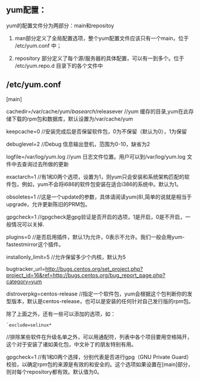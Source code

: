 ## yum配置：

yum的配置文件分为两部分：main和repositoy

1. man部分定义了全局配置选项，整个yum配置文件应该只有一个main，位于 /etc/yum.conf 中；

1. repository 部分定义了每个源/服务器的具体配置，可以有一到多个。位于 /etc/yum.repo.d 目录下的各个文件中


## /etc/yum.conf

[main]

cachedir=/var/cache/yum/$basearch/$releasever
//yum 缓存的目录,yum在此存储下载的rpm包和数据库，默认设置为/var/cache/yum

keepcache=0
//安装完成后是否保留软件包，0为不保留（默认为0），1为保留

debuglevel=2
//Debug 信息输出登机，范围为0-10，缺省为2

logfile=/var/log/yum.log
//yum 日志文件位置。用户可以到/var/log/yum.log 文件中去查询过去所做的更新

exactarch=1
//有1和0两个选项，设置为1，则yum只会安装和系统架构匹配的软件包，例如，yum不会将i686的软件包安装在适合i386的系统中。默认为1。

obsoletes=1
//这是一个update的参数，具体请阅读yum(8),简单的说就是相当于upgrade，允许更新陈旧的PRM包。

gpgcheck=1
//gpgcheck是gpg验证是否开启的选项，1是开启，0是不开启，一般情况可以关掉.

plugins=0
//是否启用插件，默认1为允许，0表示不允许。我们一般会用yum-fastestmirror这个插件。

installonly_limit=5
//允许保留多少个内核，默认为5

bugtracker_url=http://bugs.centos.org/set_project.php?project_id=16&ref=http://bugs.centos.org/bug_report_page.php?category=yum

distroverpkg=centos-release
//指定一个软件包，yum会根据这个包判断你的发型版本，默认是centos-release，也可以是安装的任何针对自己发行版的rpm包。


除了上面之外，还有一些可以添加的选项，如：  


    `exclude=selinux*
//排除某些软件在升级名单之外，可以用通配符，列表中各个项目要用空格隔开，这个对于安装了诸如美化包，中文补丁的朋友特别有用。

gpgcheck=1
//有1和0两个选择，分别代表是否进行gpg（GNU Private Guard）校验，以确定rpm包的来源是有效的和安全的。这个选项如果设置在[main]部分，则对每个repository都有效。默认值为0。
